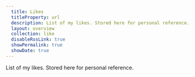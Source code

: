 ```yaml
---
  title: Likes
  titleProperty: url
  description: List of my likes. Stored here for personal reference.
  layout: overview
  collection: like
  disableRssLink: true
  showPermalink: true
  showDate: true
---
```

List of my likes. Stored here for personal reference.